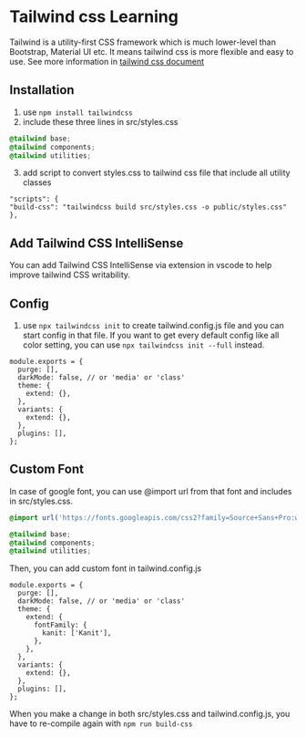 # Tailwind css Learning
Tailwind is a utility-first CSS framework which is much lower-level than Bootstrap, Material UI etc. It means tailwind css is more flexible and easy to use. See more information in [tailwind css document](https://tailwindcss.com/)

## Installation
1. use `npm install tailwindcss`
2. include these three lines in src/styles.css
```css
@tailwind base;
@tailwind components;
@tailwind utilities;
```
3. add script to convert styles.css to tailwind css file that include all utility classes
```
"scripts": {
"build-css": "tailwindcss build src/styles.css -o public/styles.css"
},
```

## Add Tailwind CSS IntelliSense
You can add Tailwind CSS IntelliSense via extension in vscode to help improve tailwind CSS writability.  

## Config
1. use `npx tailwindcss init` to create tailwind.config.js file and you can start config in that file. If you want to get every default config like all color setting, you can use `npx tailwindcss init --full` instead.
```
module.exports = {
  purge: [],
  darkMode: false, // or 'media' or 'class'
  theme: {
    extend: {},
  },
  variants: {
    extend: {},
  },
  plugins: [],
};
```

## Custom Font
In case of google font, you can use @import url from that font and includes in src/styles.css.
```css
@import url('https://fonts.googleapis.com/css2?family=Source+Sans+Pro:wght@200;300;400;600&display=swap');

@tailwind base;
@tailwind components;
@tailwind utilities;
```
Then, you can add custom font in tailwind.config.js 
```
module.exports = {
  purge: [],
  darkMode: false, // or 'media' or 'class'
  theme: {
    extend: {
      fontFamily: {
        kanit: ['Kanit'],
      },
    },
  },
  variants: {
    extend: {},
  },
  plugins: [],
};
```
When you make a change in both src/styles.css and tailwind.config.js, you have to re-compile again with `npm run build-css`
